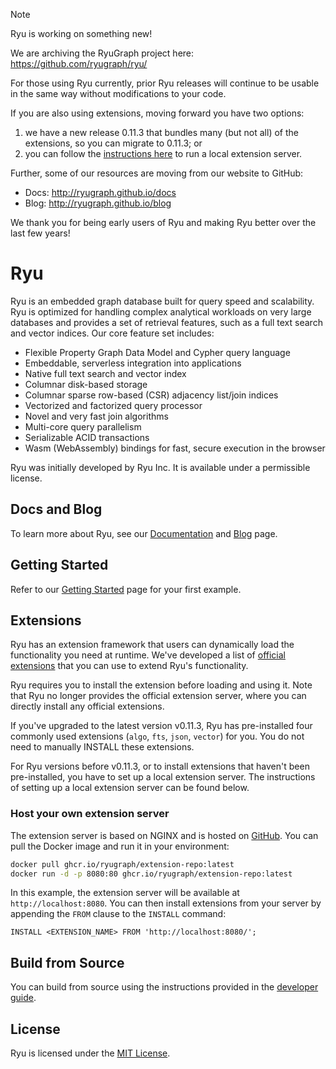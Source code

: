 > [!NOTE]
> Ryu is working on something new!
> 
> We are archiving the RyuGraph project here: https://github.com/ryugraph/ryu/
> 
> For those using Ryu currently, prior Ryu releases will continue to be usable in the same way without modifications to your code.
> 
> If you are also using extensions, moving forward you have two options:
>   1. we have a new release 0.11.3 that bundles many (but not all) of the extensions, so you can migrate to 0.11.3; or
>   2. you can follow the [instructions here](http://ryugraph.github.io/docs/extensions/#host-your-own-extension-server) to run a local extension server.
> 
> Further, some of our resources are moving from our website to GitHub:
>   - Docs: http://ryugraph.github.io/docs
>   - Blog: http://ryugraph.github.io/blog
> 
> We thank you for being early users of Ryu and making Ryu better over the last few years!


# Ryu
Ryu is an embedded graph database built for query speed and scalability. Ryu is optimized for handling complex analytical workloads 
on very large databases and provides a set of retrieval features, such as a full text search and vector indices. Our core feature set includes:

- Flexible Property Graph Data Model and Cypher query language
- Embeddable, serverless integration into applications
- Native full text search and vector index
- Columnar disk-based storage
- Columnar sparse row-based (CSR) adjacency list/join indices
- Vectorized and factorized query processor
- Novel and very fast join algorithms
- Multi-core query parallelism
- Serializable ACID transactions
- Wasm (WebAssembly) bindings for fast, secure execution in the browser

Ryu was initially developed by Ryu Inc. It is available under a permissible license.

## Docs and Blog

To learn more about Ryu, see our [Documentation](https://ryugraph.github.io/docs) and [Blog](https://ryugraph.github.io/blog) page.

## Getting Started

Refer to our [Getting Started](https://ryugraph.github.io/docs/get-started/) page for your first example.

## Extensions
Ryu has an extension framework that users can dynamically load the functionality you need at runtime.
We've developed a list of [official extensions](https://ryugraph.github.io/docs/extensions/#available-extensions) that you can use to extend Ryu's functionality.

Ryu requires you to install the extension before loading and using it.
Note that Ryu no longer provides the official extension server, where you can directly install any official extensions.

If you've upgraded to the latest version v0.11.3, Ryu has pre-installed four commonly used extensions (`algo`, `fts`, `json`, `vector`) for you.
You do not need to manually INSTALL these extensions.

For Ryu versions before v0.11.3, or to install extensions that haven't been pre-installed, you have to set up a local extension server.
The instructions of setting up a local extension server can be found below.

### Host your own extension server

The extension server is based on NGINX and is hosted on [GitHub](https://ghcr.io/ryugraph/extension-repo). You can pull the Docker image and run it in your environment:

```bash
docker pull ghcr.io/ryugraph/extension-repo:latest
docker run -d -p 8080:80 ghcr.io/ryugraph/extension-repo:latest
```

In this example, the extension server will be available at `http://localhost:8080`. You can then install extensions from your server by appending the `FROM` clause to the `INSTALL` command:

```cypher
INSTALL <EXTENSION_NAME> FROM 'http://localhost:8080/';
```

## Build from Source

You can build from source using the instructions provided in the [developer guide](https://ryugraph.github.io/docs/developer-guide).

## License
Ryu is licensed under the [MIT License](LICENSE).
